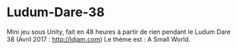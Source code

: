 # Ludum-Dare-38
Mini jeu sous Unity, fait en 48 heures à partir de rien pendant le Ludum Dare 38 (Avril 2017 : http://ldjam.com)
Le thème est : A Small World.
